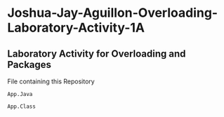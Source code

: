# Joshua-Jay-Aguillon-Overloading-Laboratory-Activity-1A


## Laboratory Activity for Overloading and Packages

File containing this Repository

`App.Java`

`App.Class`
